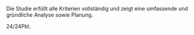 Die Studie erfüllt alle Kriterien vollständig und zeigt eine umfassende und gründliche Analyse sowie Planung.

24/24Pkt.